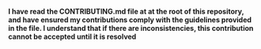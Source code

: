 **I have read the CONTRIBUTING.md file at at the root of this repository,
and have ensured my contributions comply with the guidelines provided in the file.
I understand that if there are inconsistencies,
this contribution cannot be accepted until it is resolved**
<!-- PLEASE WRITE "Yes, I have read CONTRIBUTING.md" -->
